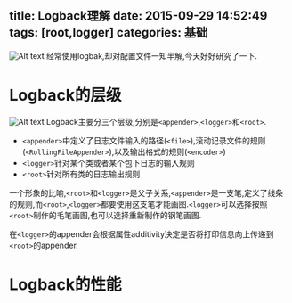 title: Logback理解
date: 2015-09-29 14:52:49
tags: [root,logger]
categories: 基础
---
![Alt text](/img/logback_logo.jpg "logo")
经常使用logbak,却对配置文件一知半解,今天好好研究了一下.
<!--more-->
# Logback的层级
![Alt text](/img/logback_basic.png "logback层级关系")
Logback主要分三个层级,分别是`<appender>`,`<logger>`和`<root>`.
* `<appender>`中定义了日志文件输入的路径(`<file>`),滚动记录文件的规则(`<RollingFileAppender>`),以及输出格式的规则(`<encoder>`)
* `<logger>`针对某个类或者某个包下日志的输入规则
* `<root>`针对所有类的日志输出规则

一个形象的比喻,`<root>`和`<logger>`是父子关系,`<appender>`是一支笔,定义了线条的规则,而`<root>`,`<logger>`都要使用这支笔才能画图.`<logger>`可以选择按照`<root>`制作的毛笔画图,也可以选择重新制作的钢笔画图.

在`<logger>`的appender会根据属性additivity决定是否将打印信息向上传递到`<root>`的appender.

# Logback的性能

